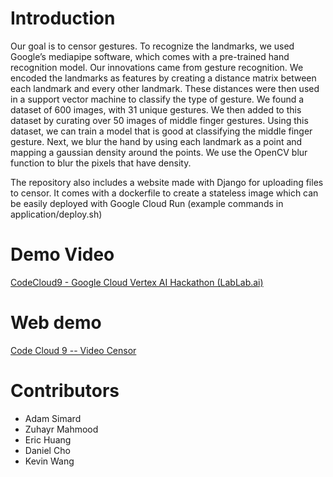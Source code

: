 # Introduction
Our goal is to censor gestures. To recognize the landmarks, we used Google’s mediapipe software, which comes with a pre-trained hand recognition model. Our innovations came from gesture recognition. We encoded the landmarks as features by creating a distance matrix between each landmark and every other landmark. These distances were then used in a support vector machine to classify the type of gesture. We found a dataset of 600 images, with 31 unique gestures. We then added to this dataset by curating over 50 images of middle finger gestures. Using this dataset, we can train a model that is good at classifying the middle finger gesture. Next, we blur the hand by using each landmark as a point and mapping a gaussian density around the points. We use the OpenCV blur function to blur the pixels that have density.

The repository also includes a website made with Django for uploading files to censor. It comes with a dockerfile to create a stateless image which can be easily deployed with Google Cloud Run (example commands in application/deploy.sh)

# Demo Video
[CodeCloud9 - Google Cloud Vertex AI Hackathon (LabLab.ai)](https://www.youtube.com/watch?v=8joYMFchrZo)

# Web demo
[Code Cloud 9 -- Video Censor](https://video-censor.codecloud9.dev/index)

# Contributors 
- Adam Simard
- Zuhayr Mahmood
- Eric Huang
- Daniel Cho
- Kevin Wang
